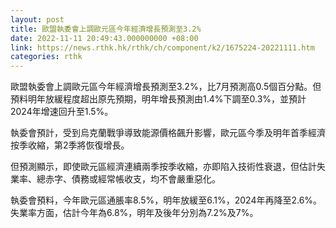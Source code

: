 ```yaml
---
layout: post
title: 歐盟執委會上調歐元區今年經濟增長預測至3.2%
date: 2022-11-11 20:49:43.000000000 +08:00
link: https://news.rthk.hk/rthk/ch/component/k2/1675224-20221111.htm
categories: rthk
---
```


歐盟執委會上調歐元區今年經濟增長預測至3.2%，比7月預測高0.5個百分點。但預料明年放緩程度超出原先預期，明年增長預測由1.4%下調至0.3%，並預計2024年增速回升至1.5%。

執委會預計，受到烏克蘭戰爭導致能源價格飆升影響，歐元區今季及明年首季經濟按季收縮，第2季將恢復增長。

但預測顯示，即使歐元區經濟連續兩季按季收縮，亦即陷入技術性衰退，但估計失業率、總赤字、債務或經常帳收支，均不會嚴重惡化。

執委會預料，今年歐元區通脹率8.5%，明年放緩至6.1%，2024年再降至2.6%。失業率方面，估計今年為6.8%，明年及後年分別為7.2%及7%。
